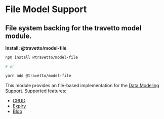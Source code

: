 <!-- This file was generated by @travetto/doc and should not be modified directly -->
<!-- Please modify https://github.com/travetto/travetto/tree/main/module/model-file/DOC.tsx and execute "npx trv doc" to rebuild -->
# File Model Support

## File system backing for the travetto model module.

**Install: @travetto/model-file**
```bash
npm install @travetto/model-file

# or

yarn add @travetto/model-file
```

This module provides an file-based implementation for the [Data Modeling Support](https://github.com/travetto/travetto/tree/main/module/model#readme "Datastore abstraction for core operations."). Supported features:
   *  [CRUD](https://github.com/travetto/travetto/tree/main/module/model/src/service/crud.ts#L11)
   *  [Expiry](https://github.com/travetto/travetto/tree/main/module/model/src/service/expiry.ts#L11)
   *  [Blob](https://github.com/travetto/travetto/tree/main/module/model/src/service/blob.ts#L10)
